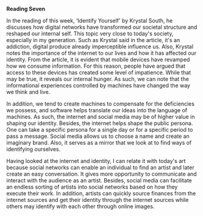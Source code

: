 **Reading Seven**

  In the reading of this week, ‘Identify Yourself' by Krystal South, he discusses how digital networks have transformed our societal structure and reshaped our internal self. This topic very close to today's society, especially in my generation. Such as Krystal said in the article, it's an addiction, digital produce already imperceptible influence us. Also, Krystal notes the importance of the internet to our lives and how it has affected our identity. From the article, it is evident that mobile devices have revamped how we consume information. For this reason, people have argued that access to these devices has created some level of impatience. While that may be true, it reveals our internal hunger. As such, we can note that the informational experiences controlled by machines have changed the way we think and live.

  In addition, we tend to create machines to compensate for the deficiencies we possess, and software helps translate our ideas into the language of machines. As such, the internet and social media may be of higher value in shaping our identity. Besides, the internet helps shape the public persona.  One can take a specific persona for a single day or for a specific period to pass a message. Social media allows us to choose a name and create an imaginary brand. Also, it serves as a mirror that we look at to find ways of identifying ourselves. 

  Having looked at the internet and identity, I can relate it with today's art because social networks can enable an individual to find an artist and later create an easy conversation. It gives more opportunity to communicate and interact with the audience as an artist. Besides, social media can facilitate an endless sorting of artists into social networks based on how they execute their work. In addition, artists can quickly source finances from the internet sources and get their identity through the internet sources while others may identify with each other through online images.
